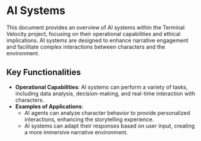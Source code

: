 # AI Systems
This document provides an overview of AI systems within the Terminal Velocity project, focusing on their operational capabilities and ethical implications. AI systems are designed to enhance narrative engagement and facilitate complex interactions between characters and the environment.

## Key Functionalities
- **Operational Capabilities**: AI systems can perform a variety of tasks, including data analysis, decision-making, and real-time interaction with characters.
- **Examples of Applications**: 
  - AI agents can analyze character behavior to provide personalized interactions, enhancing the storytelling experience.
  - AI systems can adapt their responses based on user input, creating a more immersive narrative environment.
